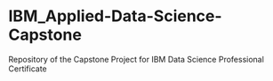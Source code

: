 # IBM_Applied-Data-Science-Capstone
Repository of the Capstone Project for IBM Data Science Professional Certificate
